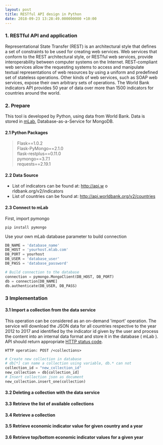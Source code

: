 ```yaml
---
layout: post
title: RESTful API design in Python
date: 2018-09-23 13:28:49.000000000 +10:00
---
```

### 1.  RESTful API and application
Representational State Transfer (REST) is an architectural style that defines a set of constraints to be used for creating web services. Web services that conform to the REST architectural style, or RESTful web services, provide interoperability between computer systems on the Internet. REST-compliant web services allow the requesting systems to access and manipulate textual representations of web resources by using a uniform and predefined set of stateless operations. Other kinds of web services, such as SOAP web services, expose their own arbitrary sets of operations.
The World Bank indicators API provides 50 year of data over more than 1500 indicators for countries around the world.
### 2. Prepare
This tool is developed by Python, using data from World Bank. Data is stored in [mLab](https://mlab.com/), Database-as-a-Service for MongoDB.
#### 2.1 Python Packages
> Flask==1.0.2  
> Flask-PyMongo==2.1.0  
> flask-restplus==0.11.0  
> pymongo==3.7.1  
> requests==2.19.1

#### 2.2 Data Source
* List of indicators can be found at: http://api.w o rldbank.org/v2/indicators
* List of countries can be found at: http://api.worldbank.org/v2/countries

#### 2.3 Connect to mLab
First, import pymongo

`pip install pymongo`

Use your own mLab database parameter to build connection
```python
DB_NAME = 'database_name'
DB_HOST = 'yourhost.mlab.com'
DB_PORT = yourhost
DB_USER = 'database_user'
DB_PASS = 'database_password'

# Build connection to the database 
connection = pymongo.MongoClient(DB_HOST, DB_PORT)
db = connection[DB_NAME]
db.authenticate(DB_USER, DB_PASS)
```

### 3 Implementation
#### 3.1 Import a collection from the data service
This operation can be considered as an on-demand 'import' operation. The service will download the JSON data for all countries respective to the year 2012 to 2017 and identified by the indicator id given by the user and process the content into an internal data format and store it in the database ( mLab ). API should return appropriate [HTTP status code](https://en.wikipedia.org/wiki/List_of_HTTP_status_codes).

`HTTP operation: POST /<collections>`


```python
# Create new collection in database
# db[*] can name a collection using variable, db.* can not
collection_id = "new_collection_id"
new_collection = db[collection_id]
# Insert collection json as document
new_collection.insert_one(collection)
```


#### 3.2 Deleting a collection with the data service
#### 3.3 Retrieve the list of available collections
#### 3.4 Retrieve a collection
#### 3.5 Retrieve economic indicator value for given country and a year
#### 3.6 Retrieve top/bottom economic indicator values for a given year
